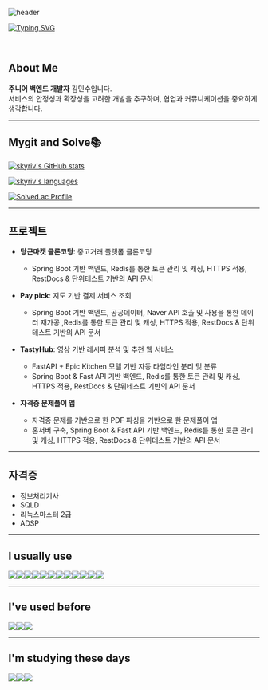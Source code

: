 ![header](https://capsule-render.vercel.app/api?type=waving&color=6994CDEE&text=&animation=twinkling&height=80)

[![Typing SVG](https://readme-typing-svg.demolab.com?font=Alkatra&weight=500&size=45&duration=4000&pause=3&color=6994CDEE&center=false&vCenter=false&multiline=true&repeat=true&width=1000&height=100&lines=Hi!%20Skyriv's%20GitHub%20)](https://git.io/typing-svg)

<div align="left">
<br>

## About Me

**주니어 백엔드 개발자** 김민수입니다.  
서비스의 안정성과 확장성을 고려한 개발을 추구하며, 협업과 커뮤니케이션을 중요하게 생각합니다.


---

## Mygit and Solve📚

[![skyriv's GitHub stats](https://github-readme-stats.vercel.app/api?username=skyriv213&theme=transparent&hide_border=true&count_private=true)](https://github.com/skyriv213/github-readme-stats)

[![skyriv's languages](https://github-readme-stats.vercel.app/api/top-langs/?username=skyriv213&layout=compact&theme=transparent&hide_border=true&exclude_repo=basic-data-analysis,Studyriv&langs_count=10)](https://github.com/skyriv213/github-readme-stats)

[![Solved.ac Profile](http://mazassumnida.wtf/api/v2/generate_badge?boj=ip0147)](https://solved.ac/ip0147/)

---

## 프로젝트

- **당근마켓 클론코딩**: 중고거래 플랫폼 클론코딩
  - Spring Boot 기반 백엔드, Redis를 통한 토큰 관리 및 캐싱, HTTPS 적용, RestDocs & 단위테스트 기반의 API 문서

- **Pay pick**: 지도 기반 결제 서비스 조회
  - Spring Boot 기반 백엔드, 공공데이터, Naver API 호출 및 사용을 통한 데이터 재가공 ,Redis를 통한 토큰 관리 및 캐싱, HTTPS 적용, RestDocs & 단위테스트 기반의 API 문서

- **TastyHub**: 영상 기반 레시피 분석 및 추천 웹 서비스
  - FastAPI + Epic Kitchen 모델 기반 자동 타임라인 분리 및 분류
  - Spring Boot & Fast API 기반 백엔드, Redis를 통한 토큰 관리 및 캐싱, HTTPS 적용, RestDocs & 단위테스트 기반의 API 문서

- **자격증 문제풀이 앱**
  - 자격증 문제를 기반으로 한 PDF 파싱을 기반으로 한 문제풀이 앱
  - 홈서버 구축, Spring Boot & Fast API 기반 백엔드, Redis를 통한 토큰 관리 및 캐싱, HTTPS 적용, RestDocs & 단위테스트 기반의 API 문서

---

## 자격증

- 정보처리기사
- SQLD 
- 리눅스마스터 2급
- ADSP

---

##  I usually use 

<div style="display:flex; flex-direction:row;">
    <img src="https://img.shields.io/badge/Java-232F3E?style=flat-square&logo=AmazonAWS&logoColor=white"/>
    <img src="https://img.shields.io/badge/Python-232F3E?style=flat-square&logo=AmazonAWS&logoColor=white"/>
    <img src="https://img.shields.io/badge/Spring boot-232F3E?style=flat-square&logo=AmazonAWS&logoColor=white"/>
    <img src="https://img.shields.io/badge/Docker-232F3E?style=flat-square&logo=AmazonAWS&logoColor=white"/>
    <img src="https://img.shields.io/badge/MySQL-232F3E?style=flat-square&logo=AmazonAWS&logoColor=white"/>
    <img src="https://img.shields.io/badge/Redis-232F3E?style=flat-square&logo=AmazonAWS&logoColor=white"/>
    <img src="https://img.shields.io/badge/Nginx-232F3E?style=flat-square&logo=AmazonAWS&logoColor=white"/>
    <img src="https://img.shields.io/badge/Fast API-232F3E?style=flat-square&logo=AmazonAWS&logoColor=white"/>
    <img src="https://img.shields.io/badge/Git action-232F3E?style=flat-square&logo=AmazonAWS&logoColor=white"/>
    <img src="https://img.shields.io/badge/Web Socket-232F3E?style=flat-square&logo=AmazonAWS&logoColor=white"/>
    <img src="https://img.shields.io/badge/RestDocs-232F3E?style=flat-square&logo=AmazonAWS&logoColor=white"/>
    <img src="https://img.shields.io/badge/Git action-232F3E?style=flat-square&logo=AmazonAWS&logoColor=white"/>




</div>

---

## I've used before 

<div style="display:flex; flex-direction:row;">
    <img src="https://img.shields.io/badge/html-232F3E?style=flat-square&logo=AmazonAWS&logoColor=white"/>
    <img src="https://img.shields.io/badge/css-232F3E?style=flat-square&logo=AmazonAWS&logoColor=white"/>
    <img src="https://img.shields.io/badge/java script-232F3E?style=flat-square&logo=AmazonAWS&logoColor=white"/>
</div>

---

## I'm studying these days 

<div style="display:flex; flex-direction:row;">
    <img src="https://img.shields.io/badge/MSA-232F3E?style=flat-square&logo=AmazonAWS&logoColor=white"/>
    <img src="https://img.shields.io/badge/Kafka-232F3E?style=flat-square&logo=AmazonAWS&logoColor=white"/>
    <img src="https://img.shields.io/badge/k8s-232F3E?style=flat-square&logo=AmazonAWS&logoColor=white"/>

</div>
